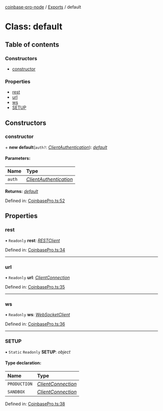 [coinbase-pro-node](../README.md) / [Exports](../modules.md) / default

# Class: default

## Table of contents

### Constructors

- [constructor](default.md#constructor)

### Properties

- [rest](default.md#rest)
- [url](default.md#url)
- [ws](default.md#ws)
- [SETUP](default.md#setup)

## Constructors

### constructor

\+ **new default**(`auth?`: [_ClientAuthentication_](../modules.md#clientauthentication)): [_default_](default.md)

#### Parameters:

| Name   | Type                                                         |
| :----- | :----------------------------------------------------------- |
| `auth` | [_ClientAuthentication_](../modules.md#clientauthentication) |

**Returns:** [_default_](default.md)

Defined in: [CoinbasePro.ts:52](https://github.com/bennycode/coinbase-pro-node/blob/baa73d4/src/CoinbasePro.ts#L52)

## Properties

### rest

• `Readonly` **rest**: [_RESTClient_](restclient.md)

Defined in: [CoinbasePro.ts:34](https://github.com/bennycode/coinbase-pro-node/blob/baa73d4/src/CoinbasePro.ts#L34)

---

### url

• `Readonly` **url**: [_ClientConnection_](../interfaces/clientconnection.md)

Defined in: [CoinbasePro.ts:35](https://github.com/bennycode/coinbase-pro-node/blob/baa73d4/src/CoinbasePro.ts#L35)

---

### ws

• `Readonly` **ws**: [_WebSocketClient_](websocketclient.md)

Defined in: [CoinbasePro.ts:36](https://github.com/bennycode/coinbase-pro-node/blob/baa73d4/src/CoinbasePro.ts#L36)

---

### SETUP

▪ `Static` `Readonly` **SETUP**: _object_

#### Type declaration:

| Name         | Type                                                    |
| :----------- | :------------------------------------------------------ |
| `PRODUCTION` | [_ClientConnection_](../interfaces/clientconnection.md) |
| `SANDBOX`    | [_ClientConnection_](../interfaces/clientconnection.md) |

Defined in: [CoinbasePro.ts:38](https://github.com/bennycode/coinbase-pro-node/blob/baa73d4/src/CoinbasePro.ts#L38)
